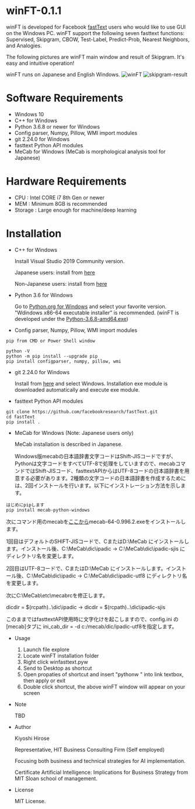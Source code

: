 # winFT-0.1.1
winFT is developed for Facebook [fastText](https://fasttext.cc/) users who would like to use GUI on the Windows PC.
winFT support the following seven fasttext functions: Supervised, Skipgram, CBOW, Test-Label, Predict-Prob, Nearest Neighbors, and Analogies.

The following pictures are winFT main window and result of Skipgram. It's easy and intuitive operation!

winFT runs on Japanese and English Windows.
![winFT](https://user-images.githubusercontent.com/46741075/69804504-12b10300-1222-11ea-95f6-899d9364e829.png)
![skipgram-result](https://user-images.githubusercontent.com/46741075/69804679-73d8d680-1222-11ea-8323-339a25d4642c.png)
# Software Requirements
* Windows 10
* C++ for Windows
* Python 3.6.8 or newer for Windows
* Config parser, Numpy, Pillow, WMI import modules
* git 2.24.0 for Windows
* fasttext Python API modules
* MeCab for Windows (MeCab is morphological analysis tool for Japanese)
# Hardware Requirements
* CPU : Intel CORE i7 8th Gen or newer
* MEM : Minimum 8GB is recommended
* Storage : Large enough for machine/deep learning
# Installation
* C++ for Windows

  Install Visual Studio 2019 Community version.
  
  Japanese users: install from [here](https://docs.microsoft.com/ja-jp/visualstudio/install/install-visual-studio?view=vs-2019)
  
  Non-Japanese users: install from [here](https://docs.microsoft.com/en-us/visualstudio/install/install-visual-studio?view=vs-2019)
* Python 3.6 for Windows

  Go to [Python.org for Windows](https://www.python.org/downloads/windows/) and select your favorite version. "Wdindows x86-64 executable installer" is recommended. (winFT is developed under the [Python-3.6.8-amd64.exe](https://www.python.org/ftp/python/3.6.8/python-3.6.8-amd64.exe))
* Config parser, Numpy, Pillow, WMI import modules
```
pip from CMD or Power Shell window

python -V
python -m pip install --upgrade pip
pip install configparser, numpy, pillow, wmi
```
* git 2.24.0 for Windows

  Install from [here](https://git-scm.com/downloads) and select Windows. Installation exe module is downloaded automatically and execute exe module.
* fasttext Python API modules
```
git clone https://github.com/facebookresearch/fastText.git
cd fastText
pip install .
```
* MeCab for Windows (Note: Japanese users only)

  MeCab installation is described in Japanese.
  
  Windows版mecabの日本語辞書文字コードはShift-JISコードですが、Pythonは文字コードをすべてUTF-8で処理をしていますので、mecabコマンドではShift-JISコード、fasttextAPIからはUTF-8コードの日本語辞書を用意する必要があります。2種類の文字コードの日本語辞書を作成するためには、2回インストールを行います。以下にインストレーション方法を示します。
```
はじめにpipします
pip install mecab-python-windows
```
  次にコマンド用のmecabを[ここから](https://github.com/ikegami-yukino/mecab/releases)mecab-64-0.996.2.exeをインストールします。
  
  1回目はデフォルトのSHIFT-JISコードで、CまたはD:\MeCab にインストールします。インストール後、C:\MeCab\dic\ipadic → C:\MeCab\dic\ipadic-sjis にディレクトリ名を変更します。
  
  2回目はUTF-8コードで、CまたはD:\MeCab にインストールします。インストール後、C:\MeCab\dic\ipadic → C:\MeCab\dic\ipadic-utf8 にディレクトリ名を変更します。
  
  次にC:\MeCab\etc\mecabrcを修正します。
  
  dicdir =  $(rcpath)\..\dic\ipadic → dicdir =  $(rcpath)\..\dic\ipadic-sjis
  
  このままではfasttextAPI使用時に文字化けを起こしますので、config.ini の[mecab]タブに ini_cab_dir = -d c:/mecab/dic/ipadic-utf8を指定します。
* Usage
  1. Launch file explore
  2. Locate winFT installation folder
  3. Right click winfasttext.pyw
  4. Send to Desktop as shortcut
  5. Open propaties of shortcut and insert "pythonw " into link textbox, then apply or exit
  6. Double click shortcut, the above winFT window will appear on your screen
* Note

  TBD
* Author

  Kiyoshi Hirose
  
  Representative, HIT Business Consulting Firm (Self employed)
  
  Focusing both business and technical strategies for AI implementation.

  Certificate Artificial Intelligence: Implications for Business Strategy from MIT Sloan school of management.
* License

  MIT License.
